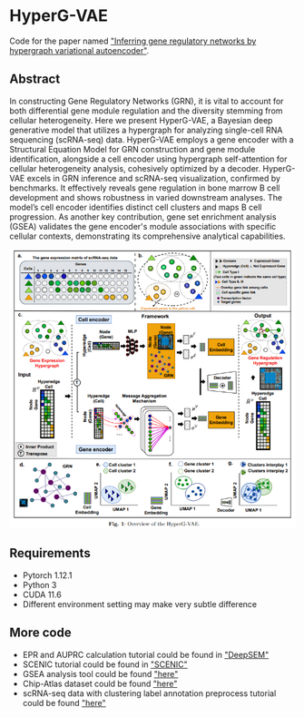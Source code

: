 # HyperG-VAE
Code for the paper named ["Inferring gene regulatory networks by hypergraph variational autoencoder"](https://github.com/guangxinsuuu/HyperG-VAE). 

## Abstract
In constructing Gene Regulatory Networks (GRN), it is vital to account for both differential gene module regulation and the diversity stemming from cellular heterogeneity.  Here we present HyperG-VAE, a Bayesian deep generative model that utilizes a hypergraph for analyzing single-cell RNA sequencing (scRNA-seq) data. HyperG-VAE employs a gene encoder with a Structural Equation Model for GRN construction and gene module identification, alongside a cell encoder using hypergraph self-attention for cellular heterogeneity analysis, cohesively optimized by a decoder.
HyperG-VAE excels in GRN inference and scRNA-seq visualization, confirmed by benchmarks. It effectively reveals gene regulation in bone marrow B cell development and shows robustness in varied downstream analyses. The model’s cell encoder identifies distinct cell clusters and maps B cell progression. As another key contribution, gene set enrichment analysis (GSEA) validates the gene encoder's module associations with specific cellular contexts, demonstrating its comprehensive analytical capabilities.

![demo](framework.png)

## Requirements
* Pytorch 1.12.1
* Python 3
* CUDA 11.6
* Different environment setting may make very subtle difference

## More code
* EPR and AUPRC calculation tutorial could be found in ["DeepSEM"](https://github.com/HantaoShu/DeepSEM/tree/master/tutorial)
* SCENIC tutorial could be found in ["SCENIC"](https://github.com/aertslab/pySCENIC)
* GSEA analysis tool could be found ["here"](https://metascape.org/gp/index.html#/main/step1)
* Chip-Atlas dataset could be found ["here"](https://chip-atlas.org/target_genes)
* scRNA-seq data with clustering label annotation preprocess tutorial could be found ["here"](https://github.com/hemberg-lab/scRNA.seq.datasets)

